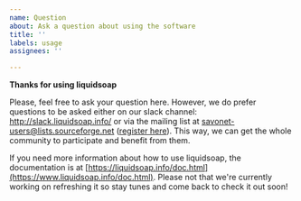 ```yaml
---
name: Question
about: Ask a question about using the software
title: ''
labels: usage
assignees: ''

---
```


**Thanks for using liquidsoap**

Please, feel free to ask your question here. However, we do prefer questions to be asked either on our slack channel: http://slack.liquidsoap.info/ or via the mailing list at [savonet-users@lists.sourceforge.net](mailto:savonet-users@lists.sourceforge.net) ([register here](https://sourceforge.net/p/savonet/mailman/savonet-users/)). This way, we can get the whole community to participate and benefit from them.

If you need more information about how to use liquidsoap, the documentation is at [https://liquidsoap.info/doc.html](https://www.liquidsoap.info/doc.html). Please not that we're currently working on refreshing it so stay tunes and come back to check it out soon!
